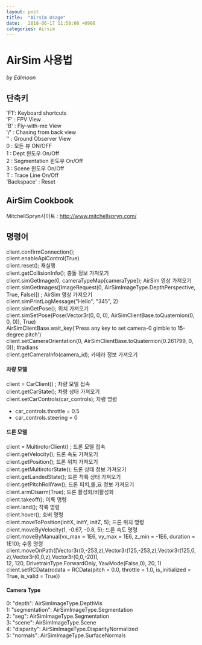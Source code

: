 ```yaml
---
layout: post
title:  "Airsim Usage"
date:   2018-06-17 11:58:00 +0900
categories: Airsim
---
```


# AirSim 사용법
_by Edimoon_


## 단축키  
'F1': Keyboard shortcuts  
'F' : FPV View  
'B' : Fly-with-me View  
'/' : Chasing from back view   
'\' : Ground Observer View   
0 : 모든 뷰 ON/OFF  
1 : Dept 윈도우 On/Off   
2 : Segmentation 윈도우 On/Off   
3 : Scene 윈도우 On/Off   
T : Trace Line On/Off   
'Backspace' : Reset   

## AirSim Cookbook  
MitchellSpryn사이트 : http://www.mitchellspryn.com/  

## 명령어
client.confirmConnection();  
client.enableApiControl(True)  
client.reset();  재실행  
client.getCollisionInfo(); 충돌 정보 가져오기  
client.simGetImage(0, cameraTypeMap[cameraType]); AirSim 영상 가져오기  
client.simGetImages([ImageRequest(0, AirSimImageType.DepthPerspective, True, False)]) ; AirSim 영상 가져오기   
client.simPrintLogMessage("Hello", "345", 2)   
client.simGetPose(); 위치 가져오기  
client.simSetPose(Pose(Vector3r(0, 0, 0), AirSimClientBase.toQuaternion(0, 0, 0)), True)   
AirSimClientBase.wait_key('Press any key to set camera-0 gimble to 15-degree pitch')  
client.setCameraOrientation(0, AirSimClientBase.toQuaternion(0.261799, 0, 0)); #radians  
client.getCameraInfo(camera_id); 카메라 정보 가져오기  


#### 차량 모델
client = CarClient() ; 차량 모델 접속  
client.getCarState(); 차량 상태 가져오기  
client.setCarControls(car_controls);  차량 명령  
 - car_controls.throttle = 0.5  
 - car_controls.steering = 0  

#### 드론 모델
client = MultirotorClient() ; 드론 모델 접속  
client.getVelocity(); 드론 속도 가져오기  
client.getPosition(); 드론 위치 가져오기  
client.getMultirotorState(); 드론 상태 정보 가져오기  
client.getLandedState(); 드론 착륙 상태 가져오기  
client.getPitchRollYaw(); 드론 피치,롤,요 정보 가져오기  
client.armDisarm(True); 드론 활성화/비활성화  
client.takeoff(); 이륙 명령  
client.land(); 착륙 명령   
client.hover(); 호버 명령  
client.moveToPosition(initX, initY, initZ, 5); 드론 위치 명령  
client.moveByVelocity(1, -0.67, -0.8, 5); 드론 속도 명령   
client.moveByManual(vx_max = 1E6, vy_max = 1E6, z_min = -1E6, duration = 1E10); 수동 명령
client.moveOnPath([Vector3r(0,-253,z),Vector3r(125,-253,z),Vector3r(125,0,z),Vector3r(0,0,z),Vector3r(0,0,-20)],  
                        12, 120, DrivetrainType.ForwardOnly, YawMode(False,0), 20, 1)  
client.setRCData(rcdata = RCData(pitch = 0.0, throttle = 1.0, is_initialized = True, is_valid = True))


#### Camera Type  
0: "depth": AirSimImageType.DepthVis  
1: "segmentation": AirSimImageType.Segmentation  
2: "seg": AirSimImageType.Segmentation  
3: "scene": AirSimImageType.Scene  
4: "disparity": AirSimImageType.DisparityNormalized  
5: "normals": AirSimImageType.SurfaceNormals  
